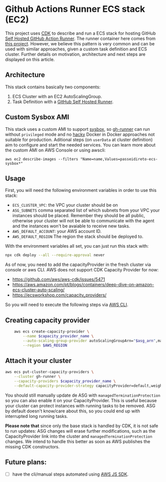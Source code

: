 # Github Actions Runner ECS stack (EC2)

This project uses [CDK](https://aws.amazon.com/cdk/) to describe and run a ECS stack for hosting GitHub [Self Hosted GitHub Action Runner](https://docs.github.com/en/free-pro-team@latest/actions/hosting-your-own-runners/about-self-hosted-runners). The runner container here comes from [this project](https://github.com/PasseiDireto/gh-runner). However, we believe this pattern is very common and can be used with similar approaches, given a custom task definition and ECS cluster. Further details on motivation, architecture and next steps are displayed on this article.

## Architecture

This stack contains basically two components:
1. ECS Cluster with an EC2 AutoScalingGroup.
1. Task Definition with a [GitHub Self Hosted Runner](https://github.com/PasseiDireto/gh-runner).

## Custom Sysbox AMI

This stack uses a custom AMI to support [sysbox](https://github.com/nestybox/sysbox), so [gh-runner](https://github.com/PasseiDireto/gh-runner) can run without `privileged` mode and no [hacky](https://jpetazzo.github.io/2015/09/03/do-not-use-docker-in-docker-for-ci/) Docker in Docker approaches not suitable for production. Aditional steps (on `userData` at cluster definition) aim to configure and start the needed services. You can learn more about the custom AMI on AWS Console or using awscli:

```shell script
aws ec2 describe-images --filters "Name=name,Values=passeidireto-ecs-sysbox*"
```

## Usage

First, you will need the following environment variables in order to use this stack:
- `ECS_CLUSTER_VPC`: the VPC your cluster should be on
- `ASG_SUBNETS` comma separated list of which subnets from your VPC your instances should be placed. Remember they should be all public, otherwise your cluster will not be able to communicate with the agent and the instances won't be avaiable to receive new tasks.
- `AWS_DEFAULT_ACCOUNT`: your AWS account ID.
- `AWS_DEFAULT_REGION` The region the stack should be deployed to.


With the environment variables all set, you can just run this stack with:

```sh
npx cdk deploy --all --require-approval never
```

As of now, you need to add the capacityProvider in the fresh cluster via console or aws CLI. AWS does not support CDK Capacity Provider for now:

- https://github.com/aws/aws-cdk/issues/5471
- https://aws.amazon.com/pt/blogs/containers/deep-dive-on-amazon-ecs-cluster-auto-scaling/
- https://ecsworkshop.com/capacity_providers/

So you will need to execute the following steps via [AWS CLI](https://docs.aws.amazon.com/pt_br/cli/latest/userguide/install-cliv2.html).

## Creating capacity provider
```sh
    aws ecs create-capacity-provider \
        --name $capacity_provider_name \
        --auto-scaling-group-provider autoScalingGroupArn="$asg_arn",managedScaling=\{status="ENABLED",targetCapacity=100\},managedTerminationProtection="DISABLED" \
        --region $AWS_REGION
```
## Attach it your cluster

```sh
aws ecs put-cluster-capacity-providers \
    --cluster gh-runner \
    --capacity-providers $capacity_provider_name \
    --default-capacity-provider-strategy capacityProvider=default,weight=1,base=1
```

You should still manually update de ASG with `managedTerminationProtection` so you can also enable it on your CapacityProvider. This is useful because
your cluster can protect instances with running tasks to be removed. ASG by default doesn't know/care about this, so you could end up with interrupted long running tasks.

**Please note that** since only the base stack is handled by CDK, it is not safe to run updates: ASG changes will erase further modifications, such as the CapacityProvider link into the cluster and `managedTerminationProtection` changes. We intend to handle this better as soon as AWS publishes the missing CDK constructors. 

## Future plans:

- [ ] have the cli/manual steps automated using [AWS JS SDK](https://aws.amazon.com/sdk-for-node-js/).
